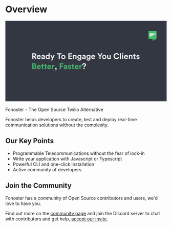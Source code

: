 # Overview

![Flow](/img/ready.png)

Fonoster - The Open Source Twilio Alternative

Fonoster helps developers to create, test and deploy real-time communication solutions without the complexity.

## Our Key Points

- Programmable Telecommunications without the fear of lock-in
- Write your application with Javascript or Typescript
- Powerful CLI and one-click installation
- Active community of developers 

## Join the Community

Fonoster has a community of Open Source contributors and users, we'd love to have you.

Find out more on the [community page](/docs/community) and join the Discord server to chat with contributors and get help, [accept our invite](https://discord.gg/mpWSRUhG7e).

